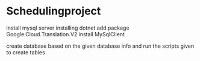 # Schedulingproject
install mysql server
installing dotnet add package Google.Cloud.Translation.V2
install MySqlClient

create database based on the given database info  and run the scripts given to create tables